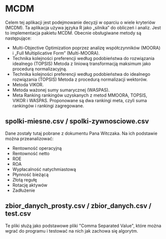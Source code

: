 # **MCDM**
Celem tej aplikacji jest podejmowanie decyzji w oparciu o wiele kryteriów (MCDM). Ta aplikacja używa języka R jako „silnika” do obliczeń i analiz. Jest to implementacja pakietu MCDM.
Obecnie obsługiwane metody są następujące:

* Multi-Objective Optimization poprzez analizę współczynników (MOORA) i „Full Multiplicative Form” (Multi-MOORA).
* Technika kolejności preferencji według podobieństwa do rozwiązania idealnego (TOPSIS) Metoda z liniową transformacją maksimum jako procedurą normalizacyjną.
* Technika kolejności preferencji według podobieństwa do idealnego rozwiązania (TOPSIS) Metoda z procedurą normalizacji wektorów.
* Metoda VIKOR.
* Metoda ważonej sumy sumarycznej (WASPAS).
* Meta Ranking rankingów uzyskanych z metod MMOORA, TOPSIS, VIKOR i WASPAS. Proponowane są dwa rankingi meta, czyli suma rankingów i rankingi zagregowane.

## spolki-miesne.csv / spolki-zywnosciowe.csv
Dane zostały tutaj pobrane z dokumentu Pana Witczaka. Na ich podstawie można przeanalizować:
- Rentowność operacyjną
- Rentowność netto
- ROE
- ROA
- Wypłacalność natychmiastową
- Płynność bieżącą
- Złotą regułę
- Rotację aktywów
- Zadłużenie

## zbior_danych_prosty.csv / zbior_danych.csv / test.csv
Te pliki służą jako podstawowe pliki "Comma Separated Value", które można wgrać do programu i testować na nich jak zachowa się algorytm.